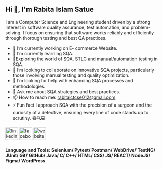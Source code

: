 ## Hi 👋, I'm Rabita Islam Satue
I am a Computer Science and Engineering student driven by a strong interest in software quality assurance, test automation, and problem-solving. I focus on ensuring that software works reliably and efficiently through thorough testing and best QA practices.


- 🔭 I’m currently working on E- commerce Website. 
- 🌱 I’m currently learning SQA.
- 🌱Exploring the world of SQA, STLC and manual/automation testing in SQA.
- 👯 I’m looking to collaborate on innovative SQA projects, particularly those involving manual testing and quality optimization.
- 🤝 I’m looking for help with enhancing SQA processes and methodologies.
- 💬 Ask me about SQA strategies and best practices. 
- 📫 How to reach me: rabitaictcse012@gmail.com
- ⚡ Fun fact I approach SQA with the precision of a surgeon and the curiosity of a detective, ensuring every line of code stands up to scrutiny. 😄🔍💻


[<img src='https://cdn.jsdelivr.net/npm/simple-icons@3.0.1/icons/linkedin.svg' alt='linkedin' height='40'>](https://www.linkedin.com/in/https://www.linkedin.com/in/rabita-islam-satue-529394336//)  [<img src='https://cdn.jsdelivr.net/npm/simple-icons@3.0.1/icons/facebook.svg' alt='facebook' height='40'>](https://www.facebook.com/https://www.facebook.com/share/1ADsswyGTY/?mibextid=qi2Omg)  [<img src='https://cdn.jsdelivr.net/npm/simple-icons@3.0.1/icons/icloud.svg' alt='website' height='40'>](https://rabitasatue.blogspot.com/)  

#### Language and Tools: Selenium/ Pytest/ Postman/ WebDrive/ TestNG/ JUnit/  Git/ GitHub/ Java/ C/ C++/ HTML/ CSS/ JS/ REACT/ NodeJS/ Figma/ WordPress 
